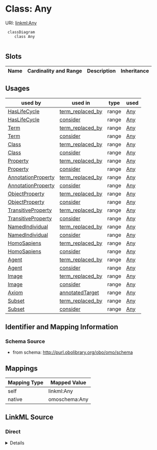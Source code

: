 # Class: Any



URI: [linkml:Any](https://w3id.org/linkml/Any)



```{mermaid}
 classDiagram
    class Any
      
```




<!-- no inheritance hierarchy -->


## Slots

| Name | Cardinality and Range | Description | Inheritance |
| ---  | --- | --- | --- |





## Usages

| used by | used in | type | used |
| ---  | --- | --- | --- |
| [HasLifeCycle](HasLifeCycle.md) | [term_replaced_by](term_replaced_by.md) | range | [Any](Any.md) |
| [HasLifeCycle](HasLifeCycle.md) | [consider](consider.md) | range | [Any](Any.md) |
| [Term](Term.md) | [term_replaced_by](term_replaced_by.md) | range | [Any](Any.md) |
| [Term](Term.md) | [consider](consider.md) | range | [Any](Any.md) |
| [Class](Class.md) | [term_replaced_by](term_replaced_by.md) | range | [Any](Any.md) |
| [Class](Class.md) | [consider](consider.md) | range | [Any](Any.md) |
| [Property](Property.md) | [term_replaced_by](term_replaced_by.md) | range | [Any](Any.md) |
| [Property](Property.md) | [consider](consider.md) | range | [Any](Any.md) |
| [AnnotationProperty](AnnotationProperty.md) | [term_replaced_by](term_replaced_by.md) | range | [Any](Any.md) |
| [AnnotationProperty](AnnotationProperty.md) | [consider](consider.md) | range | [Any](Any.md) |
| [ObjectProperty](ObjectProperty.md) | [term_replaced_by](term_replaced_by.md) | range | [Any](Any.md) |
| [ObjectProperty](ObjectProperty.md) | [consider](consider.md) | range | [Any](Any.md) |
| [TransitiveProperty](TransitiveProperty.md) | [term_replaced_by](term_replaced_by.md) | range | [Any](Any.md) |
| [TransitiveProperty](TransitiveProperty.md) | [consider](consider.md) | range | [Any](Any.md) |
| [NamedIndividual](NamedIndividual.md) | [term_replaced_by](term_replaced_by.md) | range | [Any](Any.md) |
| [NamedIndividual](NamedIndividual.md) | [consider](consider.md) | range | [Any](Any.md) |
| [HomoSapiens](HomoSapiens.md) | [term_replaced_by](term_replaced_by.md) | range | [Any](Any.md) |
| [HomoSapiens](HomoSapiens.md) | [consider](consider.md) | range | [Any](Any.md) |
| [Agent](Agent.md) | [term_replaced_by](term_replaced_by.md) | range | [Any](Any.md) |
| [Agent](Agent.md) | [consider](consider.md) | range | [Any](Any.md) |
| [Image](Image.md) | [term_replaced_by](term_replaced_by.md) | range | [Any](Any.md) |
| [Image](Image.md) | [consider](consider.md) | range | [Any](Any.md) |
| [Axiom](Axiom.md) | [annotatedTarget](annotatedTarget.md) | range | [Any](Any.md) |
| [Subset](Subset.md) | [term_replaced_by](term_replaced_by.md) | range | [Any](Any.md) |
| [Subset](Subset.md) | [consider](consider.md) | range | [Any](Any.md) |






## Identifier and Mapping Information







### Schema Source


* from schema: http://purl.obolibrary.org/obo/omo/schema





## Mappings

| Mapping Type | Mapped Value |
| ---  | ---  |
| self | linkml:Any |
| native | omoschema:Any |





## LinkML Source

<!-- TODO: investigate https://stackoverflow.com/questions/37606292/how-to-create-tabbed-code-blocks-in-mkdocs-or-sphinx -->

### Direct

<details>
```yaml
name: Any
from_schema: http://purl.obolibrary.org/obo/omo/schema
class_uri: linkml:Any

```
</details>

### Induced

<details>
```yaml
name: Any
from_schema: http://purl.obolibrary.org/obo/omo/schema
class_uri: linkml:Any

```
</details>